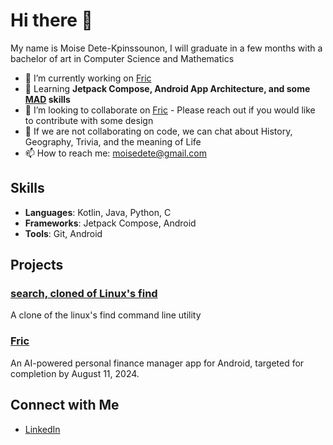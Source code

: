 # Hi there 👋
My name is Moise Dete-Kpinssounon, I will graduate in a few months with a bachelor of art in Computer Science and Mathematics

- 🔭 I’m currently working on [Fric](https://www.github.com/moisedk/fric)
- 🌱 Learning **Jetpack Compose, Android App Architecture, and some [MAD](https://developer.android.com/series/mad-skills) skills**
- 👯 I’m looking to collaborate on [Fric](https://www.github.com/moisedk/fric) - Please reach out if you would like to contribute with some design
- 💬 If we are not collaborating on code, we can chat about History, Geography, Trivia, and the meaning of Life
- 📫 How to reach me: moisedete@gmail.com

## Skills

- **Languages**: Kotlin, Java, Python, C
- **Frameworks**: Jetpack Compose, Android
- **Tools**: Git, Android 

## Projects

### [search, cloned of Linux's find ](https://github.com/moisedk/search)
A clone of the linux's find command line utility
### [Fric](https://github.com/moisedk/fric)
An AI-powered personal finance manager app for Android, targeted for completion by August 11, 2024.

## Connect with Me

- [LinkedIn](https://www.linkedin.com/in/mdetekpinssounon)
